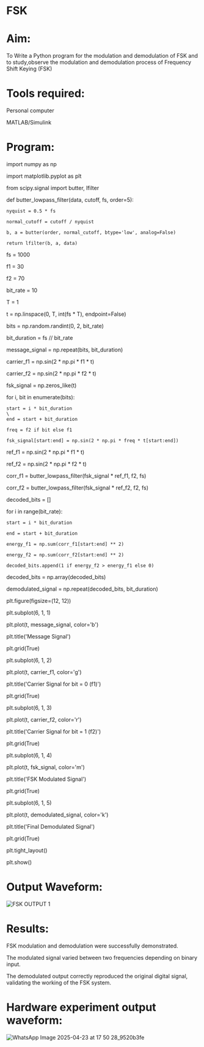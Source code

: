 # FSK
# Aim:

To Write a Python program for the modulation and demodulation of FSK and to study,observe the modulation and demodulation process of Frequency Shift Keying (FSK)

# Tools required:

Personal computer

MATLAB/Simulink

# Program:

import numpy as np

import matplotlib.pyplot as plt

from scipy.signal import butter, lfilter

def butter_lowpass_filter(data, cutoff, fs, order=5):

    nyquist = 0.5 * fs
    
    normal_cutoff = cutoff / nyquist
    
    b, a = butter(order, normal_cutoff, btype='low', analog=False)
    
    return lfilter(b, a, data)

fs = 1000

f1 = 30

f2 = 70

bit_rate = 10

T = 1

t = np.linspace(0, T, int(fs * T), endpoint=False)

bits = np.random.randint(0, 2, bit_rate)

bit_duration = fs // bit_rate

message_signal = np.repeat(bits, bit_duration)

carrier_f1 = np.sin(2 * np.pi * f1 * t)

carrier_f2 = np.sin(2 * np.pi * f2 * t)

fsk_signal = np.zeros_like(t)

for i, bit in enumerate(bits):

    start = i * bit_duration
    \
    end = start + bit_duration
    
    freq = f2 if bit else f1
    
    fsk_signal[start:end] = np.sin(2 * np.pi * freq * t[start:end])

ref_f1 = np.sin(2 * np.pi * f1 * t)

ref_f2 = np.sin(2 * np.pi * f2 * t)

corr_f1 = butter_lowpass_filter(fsk_signal * ref_f1, f2, fs)

corr_f2 = butter_lowpass_filter(fsk_signal * ref_f2, f2, fs)

decoded_bits = []

for i in range(bit_rate):

    start = i * bit_duration
    
    end = start + bit_duration
    
    energy_f1 = np.sum(corr_f1[start:end] ** 2)
    
    energy_f2 = np.sum(corr_f2[start:end] ** 2)
    
    decoded_bits.append(1 if energy_f2 > energy_f1 else 0)
    
decoded_bits = np.array(decoded_bits)

demodulated_signal = np.repeat(decoded_bits, bit_duration)

plt.figure(figsize=(12, 12))

plt.subplot(6, 1, 1)

plt.plot(t, message_signal, color='b')

plt.title('Message Signal')

plt.grid(True)

plt.subplot(6, 1, 2)

plt.plot(t, carrier_f1, color='g')

plt.title('Carrier Signal for bit = 0 (f1)')

plt.grid(True)

plt.subplot(6, 1, 3)

plt.plot(t, carrier_f2, color='r')

plt.title('Carrier Signal for bit = 1 (f2)')

plt.grid(True)

plt.subplot(6, 1, 4)

plt.plot(t, fsk_signal, color='m')

plt.title('FSK Modulated Signal')

plt.grid(True)

plt.subplot(6, 1, 5)

plt.plot(t, demodulated_signal, color='k')

plt.title('Final Demodulated Signal')

plt.grid(True)

plt.tight_layout()

plt.show()

# Output Waveform:

![FSK OUTPUT 1](https://github.com/user-attachments/assets/01cbcd99-5bb7-4590-8cb5-cd1aff03bf7f)

# Results:

FSK modulation and demodulation were successfully demonstrated.

The modulated signal varied between two frequencies depending on binary input.

The demodulated output correctly reproduced the original digital signal, validating the working of the FSK system.


# Hardware experiment output waveform:

![WhatsApp Image 2025-04-23 at 17 50 28_9520b3fe](https://github.com/user-attachments/assets/88460b1a-9927-4cdc-a410-1d7d01c54be8)


